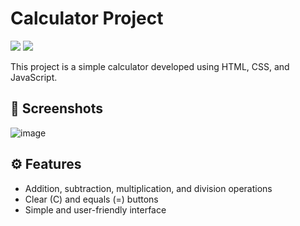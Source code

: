 # Calculator Project

![](https://img.shields.io/github/stars/refo0/calculator)
![](https://img.shields.io/github/forks/refo0/calculator)

This project is a simple calculator developed using HTML, CSS, and JavaScript.

## 🧾 Screenshots

![image](https://github.com/ReFo0/calculator/assets/77904942/5160ecb7-72d8-4c8a-ba1a-844b2e2c1a4e)


## ⚙️ Features

- Addition, subtraction, multiplication, and division operations
- Clear (C) and equals (=) buttons
- Simple and user-friendly interface
